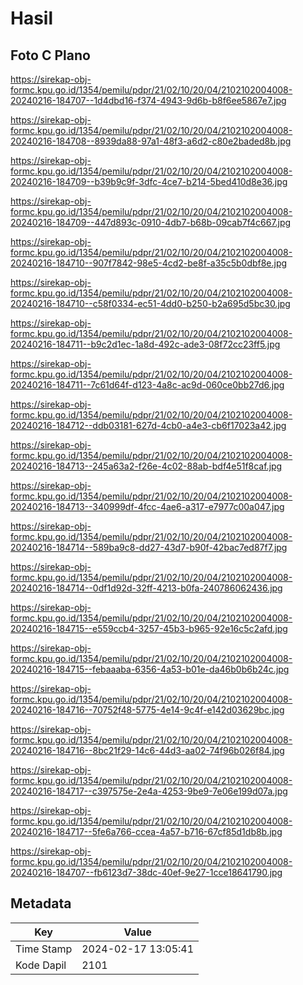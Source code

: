 # Hasil

## Foto C Plano

https://sirekap-obj-formc.kpu.go.id/1354/pemilu/pdpr/21/02/10/20/04/2102102004008-20240216-184707--1d4dbd16-f374-4943-9d6b-b8f6ee5867e7.jpg

https://sirekap-obj-formc.kpu.go.id/1354/pemilu/pdpr/21/02/10/20/04/2102102004008-20240216-184708--8939da88-97a1-48f3-a6d2-c80e2baded8b.jpg

https://sirekap-obj-formc.kpu.go.id/1354/pemilu/pdpr/21/02/10/20/04/2102102004008-20240216-184709--b39b9c9f-3dfc-4ce7-b214-5bed410d8e36.jpg

https://sirekap-obj-formc.kpu.go.id/1354/pemilu/pdpr/21/02/10/20/04/2102102004008-20240216-184709--447d893c-0910-4db7-b68b-09cab7f4c667.jpg

https://sirekap-obj-formc.kpu.go.id/1354/pemilu/pdpr/21/02/10/20/04/2102102004008-20240216-184710--907f7842-98e5-4cd2-be8f-a35c5b0dbf8e.jpg

https://sirekap-obj-formc.kpu.go.id/1354/pemilu/pdpr/21/02/10/20/04/2102102004008-20240216-184710--c58f0334-ec51-4dd0-b250-b2a695d5bc30.jpg

https://sirekap-obj-formc.kpu.go.id/1354/pemilu/pdpr/21/02/10/20/04/2102102004008-20240216-184711--b9c2d1ec-1a8d-492c-ade3-08f72cc23ff5.jpg

https://sirekap-obj-formc.kpu.go.id/1354/pemilu/pdpr/21/02/10/20/04/2102102004008-20240216-184711--7c61d64f-d123-4a8c-ac9d-060ce0bb27d6.jpg

https://sirekap-obj-formc.kpu.go.id/1354/pemilu/pdpr/21/02/10/20/04/2102102004008-20240216-184712--ddb03181-627d-4cb0-a4e3-cb6f17023a42.jpg

https://sirekap-obj-formc.kpu.go.id/1354/pemilu/pdpr/21/02/10/20/04/2102102004008-20240216-184713--245a63a2-f26e-4c02-88ab-bdf4e51f8caf.jpg

https://sirekap-obj-formc.kpu.go.id/1354/pemilu/pdpr/21/02/10/20/04/2102102004008-20240216-184713--340999df-4fcc-4ae6-a317-e7977c00a047.jpg

https://sirekap-obj-formc.kpu.go.id/1354/pemilu/pdpr/21/02/10/20/04/2102102004008-20240216-184714--589ba9c8-dd27-43d7-b90f-42bac7ed87f7.jpg

https://sirekap-obj-formc.kpu.go.id/1354/pemilu/pdpr/21/02/10/20/04/2102102004008-20240216-184714--0df1d92d-32ff-4213-b0fa-240786062436.jpg

https://sirekap-obj-formc.kpu.go.id/1354/pemilu/pdpr/21/02/10/20/04/2102102004008-20240216-184715--e559ccb4-3257-45b3-b965-92e16c5c2afd.jpg

https://sirekap-obj-formc.kpu.go.id/1354/pemilu/pdpr/21/02/10/20/04/2102102004008-20240216-184715--febaaaba-6356-4a53-b01e-da46b0b6b24c.jpg

https://sirekap-obj-formc.kpu.go.id/1354/pemilu/pdpr/21/02/10/20/04/2102102004008-20240216-184716--70752f48-5775-4e14-9c4f-e142d03629bc.jpg

https://sirekap-obj-formc.kpu.go.id/1354/pemilu/pdpr/21/02/10/20/04/2102102004008-20240216-184716--8bc21f29-14c6-44d3-aa02-74f96b026f84.jpg

https://sirekap-obj-formc.kpu.go.id/1354/pemilu/pdpr/21/02/10/20/04/2102102004008-20240216-184717--c397575e-2e4a-4253-9be9-7e06e199d07a.jpg

https://sirekap-obj-formc.kpu.go.id/1354/pemilu/pdpr/21/02/10/20/04/2102102004008-20240216-184717--5fe6a766-ccea-4a57-b716-67cf85d1db8b.jpg

https://sirekap-obj-formc.kpu.go.id/1354/pemilu/pdpr/21/02/10/20/04/2102102004008-20240216-184707--fb6123d7-38dc-40ef-9e27-1cce18641790.jpg


## Metadata

| Key        | Value               |
| ---------- | ------------------- |
| Time Stamp | 2024-02-17 13:05:41 |
| Kode Dapil | 2101                |



